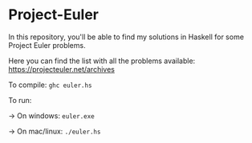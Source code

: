 # Project-Euler

In this repository, you'll be able to find my solutions in Haskell for some Project Euler problems.

Here you can find the list with all the problems available: https://projecteuler.net/archives

To compile:
`ghc euler.hs`

To run:

-> On windows: `euler.exe`

-> On mac/linux: `./euler.hs`
